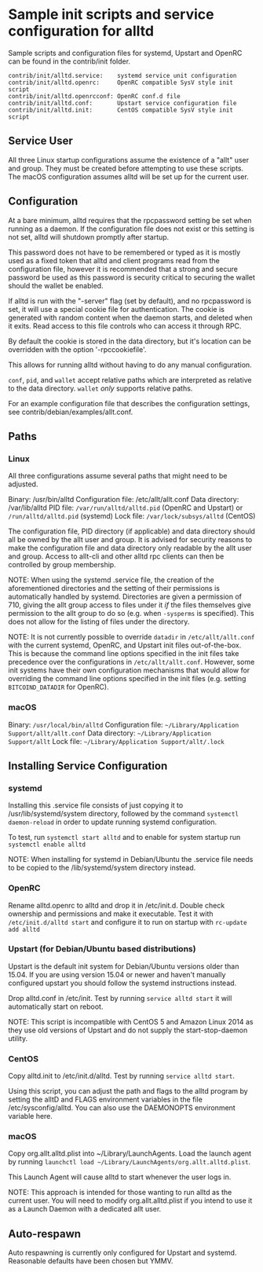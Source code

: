 Sample init scripts and service configuration for alltd
==========================================================

Sample scripts and configuration files for systemd, Upstart and OpenRC
can be found in the contrib/init folder.

    contrib/init/alltd.service:    systemd service unit configuration
    contrib/init/alltd.openrc:     OpenRC compatible SysV style init script
    contrib/init/alltd.openrcconf: OpenRC conf.d file
    contrib/init/alltd.conf:       Upstart service configuration file
    contrib/init/alltd.init:       CentOS compatible SysV style init script

Service User
---------------------------------

All three Linux startup configurations assume the existence of a "allt" user
and group.  They must be created before attempting to use these scripts.
The macOS configuration assumes alltd will be set up for the current user.

Configuration
---------------------------------

At a bare minimum, alltd requires that the rpcpassword setting be set
when running as a daemon.  If the configuration file does not exist or this
setting is not set, alltd will shutdown promptly after startup.

This password does not have to be remembered or typed as it is mostly used
as a fixed token that alltd and client programs read from the configuration
file, however it is recommended that a strong and secure password be used
as this password is security critical to securing the wallet should the
wallet be enabled.

If alltd is run with the "-server" flag (set by default), and no rpcpassword is set,
it will use a special cookie file for authentication. The cookie is generated with random
content when the daemon starts, and deleted when it exits. Read access to this file
controls who can access it through RPC.

By default the cookie is stored in the data directory, but it's location can be overridden
with the option '-rpccookiefile'.

This allows for running alltd without having to do any manual configuration.

`conf`, `pid`, and `wallet` accept relative paths which are interpreted as
relative to the data directory. `wallet` *only* supports relative paths.

For an example configuration file that describes the configuration settings,
see contrib/debian/examples/allt.conf.

Paths
---------------------------------

### Linux

All three configurations assume several paths that might need to be adjusted.

Binary:              /usr/bin/alltd
Configuration file:  /etc/allt/allt.conf
Data directory:      /var/lib/alltd
PID file:            `/var/run/alltd/alltd.pid` (OpenRC and Upstart) or `/run/alltd/alltd.pid` (systemd)
Lock file:           `/var/lock/subsys/alltd` (CentOS)

The configuration file, PID directory (if applicable) and data directory
should all be owned by the allt user and group.  It is advised for security
reasons to make the configuration file and data directory only readable by the
allt user and group.  Access to allt-cli and other alltd rpc clients
can then be controlled by group membership.

NOTE: When using the systemd .service file, the creation of the aforementioned
directories and the setting of their permissions is automatically handled by
systemd. Directories are given a permission of 710, giving the allt group
access to files under it _if_ the files themselves give permission to the
allt group to do so (e.g. when `-sysperms` is specified). This does not allow
for the listing of files under the directory.

NOTE: It is not currently possible to override `datadir` in
`/etc/allt/allt.conf` with the current systemd, OpenRC, and Upstart init
files out-of-the-box. This is because the command line options specified in the
init files take precedence over the configurations in
`/etc/allt/allt.conf`. However, some init systems have their own
configuration mechanisms that would allow for overriding the command line
options specified in the init files (e.g. setting `BITCOIND_DATADIR` for
OpenRC).

### macOS

Binary:              `/usr/local/bin/alltd`
Configuration file:  `~/Library/Application Support/allt/allt.conf`
Data directory:      `~/Library/Application Support/allt`
Lock file:           `~/Library/Application Support/allt/.lock`

Installing Service Configuration
-----------------------------------

### systemd

Installing this .service file consists of just copying it to
/usr/lib/systemd/system directory, followed by the command
`systemctl daemon-reload` in order to update running systemd configuration.

To test, run `systemctl start alltd` and to enable for system startup run
`systemctl enable alltd`

NOTE: When installing for systemd in Debian/Ubuntu the .service file needs to be copied to the /lib/systemd/system directory instead.

### OpenRC

Rename alltd.openrc to alltd and drop it in /etc/init.d.  Double
check ownership and permissions and make it executable.  Test it with
`/etc/init.d/alltd start` and configure it to run on startup with
`rc-update add alltd`

### Upstart (for Debian/Ubuntu based distributions)

Upstart is the default init system for Debian/Ubuntu versions older than 15.04. If you are using version 15.04 or newer and haven't manually configured upstart you should follow the systemd instructions instead.

Drop alltd.conf in /etc/init.  Test by running `service alltd start`
it will automatically start on reboot.

NOTE: This script is incompatible with CentOS 5 and Amazon Linux 2014 as they
use old versions of Upstart and do not supply the start-stop-daemon utility.

### CentOS

Copy alltd.init to /etc/init.d/alltd. Test by running `service alltd start`.

Using this script, you can adjust the path and flags to the alltd program by
setting the alltD and FLAGS environment variables in the file
/etc/sysconfig/alltd. You can also use the DAEMONOPTS environment variable here.

### macOS

Copy org.allt.alltd.plist into ~/Library/LaunchAgents. Load the launch agent by
running `launchctl load ~/Library/LaunchAgents/org.allt.alltd.plist`.

This Launch Agent will cause alltd to start whenever the user logs in.

NOTE: This approach is intended for those wanting to run alltd as the current user.
You will need to modify org.allt.alltd.plist if you intend to use it as a
Launch Daemon with a dedicated allt user.

Auto-respawn
-----------------------------------

Auto respawning is currently only configured for Upstart and systemd.
Reasonable defaults have been chosen but YMMV.

